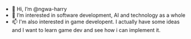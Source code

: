 - 👋 Hi, I’m @ngwa-harry
- 👀 I’m interested in software development, AI and technology as a whole
- 📫 I'm also interested in game developent. I actually have some ideas and I want to learn game dev and see how i can implement it.

<!---
ngwa-harry/ngwa-harry is a ✨ special ✨ repository because its `README.md` (this file) appears on your GitHub profile.
You can click the Preview link to take a look at your changes.
--->

